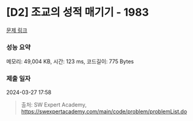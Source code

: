 # [D2] 조교의 성적 매기기 - 1983 

[문제 링크](https://swexpertacademy.com/main/code/problem/problemDetail.do?contestProbId=AV5PwGK6AcIDFAUq) 

### 성능 요약

메모리: 49,004 KB, 시간: 123 ms, 코드길이: 775 Bytes

### 제출 일자

2024-03-27 17:58



> 출처: SW Expert Academy, https://swexpertacademy.com/main/code/problem/problemList.do